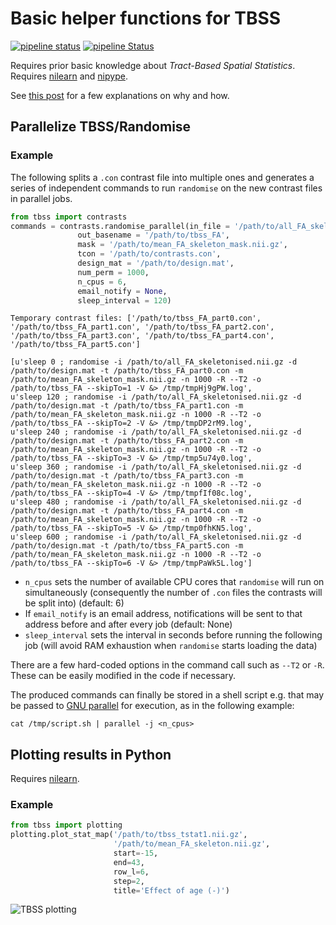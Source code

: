 # Basic helper functions for TBSS

[![pipeline status](https://img.shields.io/travis/xgrg/tbss.svg)](https://travis-ci.org/xgrg/tbss)
[![pipeline Status](https://coveralls.io/repos/github/xgrg/tbss/badge.svg?branch=master)](https://coveralls.io/github/xgrg/tbss?branch=master)

Requires prior basic knowledge about _Tract-Based Spatial Statistics_. Requires [nilearn](http://nilearn.github.io) and [nipype](http://nipype.readthedocs.io).

See [this post](http://xgrg.github.io/parallelize-TBSS/) for a few explanations on why and how.

## Parallelize TBSS/Randomise

### Example

The following splits a `.con` contrast file into multiple ones and generates a series of independent commands to run `randomise` on the new contrast files in parallel jobs.

```python
from tbss import contrasts
commands = contrasts.randomise_parallel(in_file = '/path/to/all_FA_skeletonised.nii.gz',
               out_basename = '/path/to/tbss_FA',
               mask = '/path/to/mean_FA_skeleton_mask.nii.gz',
               tcon = '/path/to/contrasts.con',
               design_mat = '/path/to/design.mat',
               num_perm = 1000,
               n_cpus = 6,
               email_notify = None,
               sleep_interval = 120)
```

```
Temporary contrast files: ['/path/to/tbss_FA_part0.con', '/path/to/tbss_FA_part1.con', '/path/to/tbss_FA_part2.con', '/path/to/tbss_FA_part3.con', '/path/to/tbss_FA_part4.con', '/path/to/tbss_FA_part5.con']

[u'sleep 0 ; randomise -i /path/to/all_FA_skeletonised.nii.gz -d /path/to/design.mat -t /path/to/tbss_FA_part0.con -m /path/to/mean_FA_skeleton_mask.nii.gz -n 1000 -R --T2 -o /path/to/tbss_FA --skipTo=1 -V &> /tmp/tmpHj9gPW.log',
u'sleep 120 ; randomise -i /path/to/all_FA_skeletonised.nii.gz -d /path/to/design.mat -t /path/to/tbss_FA_part1.con -m /path/to/mean_FA_skeleton_mask.nii.gz -n 1000 -R --T2 -o /path/to/tbss_FA --skipTo=2 -V &> /tmp/tmpDP2rM9.log',
u'sleep 240 ; randomise -i /path/to/all_FA_skeletonised.nii.gz -d /path/to/design.mat -t /path/to/tbss_FA_part2.con -m /path/to/mean_FA_skeleton_mask.nii.gz -n 1000 -R --T2 -o /path/to/tbss_FA --skipTo=3 -V &> /tmp/tmp5u74y0.log',
u'sleep 360 ; randomise -i /path/to/all_FA_skeletonised.nii.gz -d /path/to/design.mat -t /path/to/tbss_FA_part3.con -m /path/to/mean_FA_skeleton_mask.nii.gz -n 1000 -R --T2 -o /path/to/tbss_FA --skipTo=4 -V &> /tmp/tmpfIf08c.log',
u'sleep 480 ; randomise -i /path/to/all_FA_skeletonised.nii.gz -d /path/to/design.mat -t /path/to/tbss_FA_part4.con -m /path/to/mean_FA_skeleton_mask.nii.gz -n 1000 -R --T2 -o /path/to/tbss_FA --skipTo=5 -V &> /tmp/tmp0fhKN5.log',
u'sleep 600 ; randomise -i /path/to/all_FA_skeletonised.nii.gz -d /path/to/design.mat -t /path/to/tbss_FA_part5.con -m /path/to/mean_FA_skeleton_mask.nii.gz -n 1000 -R --T2 -o /path/to/tbss_FA --skipTo=6 -V &> /tmp/tmpPaWk5L.log']
```

* `n_cpus` sets the number of available CPU cores that `randomise` will run on simultaneously (consequently the number of `.con` files the contrasts will be split into) (default: 6)
* If `email_notify` is an email address, notifications will be sent to that address before and after every job (default: None)
* `sleep_interval` sets the interval in seconds before running the following job (will avoid RAM exhaustion when `randomise` starts loading the data)

There are a few hard-coded options in the command call such as `--T2` or `-R`. These can be easily modified in the code if necessary.

The produced commands can finally be stored in a shell script e.g. that may be passed to [GNU parallel](https://www.gnu.org/software/parallel/) for execution, as in the following example:

```
cat /tmp/script.sh | parallel -j <n_cpus>
```

## Plotting results in Python

Requires [nilearn](http://nilearn.github.io/).

### Example
```python
from tbss import plotting
plotting.plot_stat_map('/path/to/tbss_tstat1.nii.gz',
                       '/path/to/mean_FA_skeleton.nii.gz',
                       start=-15,
                       end=43,
                       row_l=6,
                       step=2,
                       title='Effect of age (-)')
```


![TBSS plotting](https://raw.githubusercontent.com/xgrg/tbss/master/doc/plotting.png)
